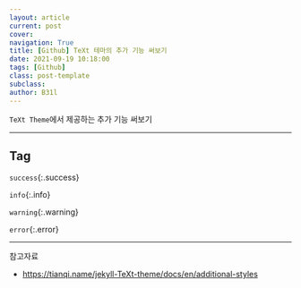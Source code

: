 ```yaml
---
layout: article
current: post
cover:
navigation: True
title: [Github] TeXt 테마의 추가 기능 써보기
date: 2021-09-19 10:18:00
tags: [Github]
class: post-template
subclass: 
author: B31l
---
```




`TeXt Theme`에서 제공하는 추가 기능 써보기



---



## Tag

`success`{:.success}

`info`{:.info}

`warning`{:.warning}

`error`{:.error}



---



참고자료

- <https://tianqi.name/jekyll-TeXt-theme/docs/en/additional-styles>

